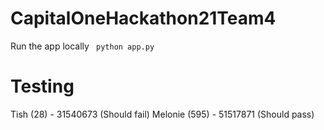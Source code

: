 # CapitalOneHackathon21Team4

Run the app locally
<code> python app.py </code>

# Testing
Tish (28) - 31540673 (Should fail)
Melonie (595) - 51517871 (Should pass)